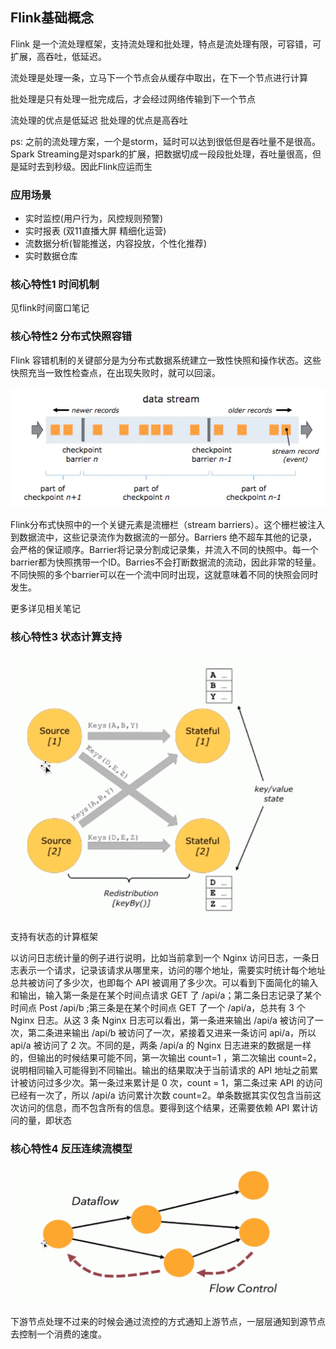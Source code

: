 ## Flink基础概念

Flink 是一个流处理框架，支持流处理和批处理，特点是流处理有限，可容错，可扩展，高吞吐，低延迟。

流处理是处理一条，立马下一个节点会从缓存中取出，在下一个节点进行计算

批处理是只有处理一批完成后，才会经过网络传输到下一个节点

流处理的优点是低延迟 批处理的优点是高吞吐



ps: 之前的流处理方案，一个是storm，延时可以达到很低但是吞吐量不是很高。Spark Streaming是对spark的扩展，把数据切成一段段批处理，吞吐量很高，但是延时去到秒级。因此Flink应运而生



### 应用场景

- 实时监控(用户行为，风控规则预警)
- 实时报表 (双11直播大屏 精细化运营)
- 流数据分析(智能推送，内容投放，个性化推荐)
- 实时数据仓库

### 核心特性1 时间机制

见flink时间窗口笔记

### 核心特性2 分布式快照容错

Flink 容错机制的关键部分是为分布式数据系统建立一致性快照和操作状态。这些快照充当一致性检查点，在出现失败时，就可以回滚。

![img](image/7644185-bf4eca3650d22b48.png)

Flink分布式快照中的一个关键元素是流栅栏（stream barriers）。这个栅栏被注入到数据流中，这些记录流作为数据流的一部分。Barriers 绝不超车其他的记录，会严格的保证顺序。Barrier将记录分割成记录集，并流入不同的快照中。每一个barrier都为快照携带一个ID。Barries不会打断数据流的流动，因此非常的轻量。不同快照的多个barrier可以在一个流中同时出现，这就意味着不同的快照会同时发生。

更多详见相关笔记

### 核心特性3 状态计算支持

![image-20210218182221885](image/image-20210218182221885.png)

支持有状态的计算框架

以访问日志统计量的例子进行说明，比如当前拿到一个 Nginx 访问日志，一条日志表示一个请求，记录该请求从哪里来，访问的哪个地址，需要实时统计每个地址总共被访问了多少次，也即每个 API 被调用了多少次。可以看到下面简化的输入和输出，输入第一条是在某个时间点请求 GET 了 /api/a；第二条日志记录了某个时间点 Post  /api/b ;第三条是在某个时间点 GET 了一个 /api/a，总共有 3 个 Nginx 日志。从这 3 条 Nginx 日志可以看出，第一条进来输出 /api/a 被访问了一次，第二条进来输出 /api/b 被访问了一次，紧接着又进来一条访问 api/a，所以 api/a 被访问了 2 次。不同的是，两条 /api/a 的 Nginx 日志进来的数据是一样的，但输出的时候结果可能不同，第一次输出 count=1 ，第二次输出 count=2，说明相同输入可能得到不同输出。输出的结果取决于当前请求的 API 地址之前累计被访问过多少次。第一条过来累计是 0 次，count = 1，第二条过来 API 的访问已经有一次了，所以 /api/a 访问累计次数 count=2。单条数据其实仅包含当前这次访问的信息，而不包含所有的信息。要得到这个结果，还需要依赖 API 累计访问的量，即状态



### 核心特性4 反压连续流模型

![image-20210218182744843](image/image-20210218182744843.png)

下游节点处理不过来的时候会通过流控的方式通知上游节点，一层层通知到源节点去控制一个消费的速度。